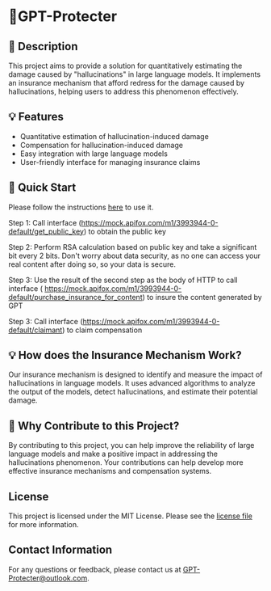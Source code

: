 # 🌟GPT-Protecter 
  
## 🌟 Description  
  
This project aims to provide a solution for quantitatively estimating the damage caused by "hallucinations" in large language models. It implements an insurance mechanism that afford redress for the damage caused by hallucinations, helping users to address this phenomenon effectively.  
  
## 💡 Features  
  
* Quantitative estimation of hallucination-induced damage  
* Compensation for hallucination-induced damage  
* Easy integration with large language models  
* User-friendly interface for managing insurance claims  
  
## 🚀 Quick Start  
  
Please follow the instructions [here](https://apifox.com/apidoc/shared-70320c4e-516d-4e36-9e72-a9f0d0b1cbd3) to use it.  

Step 1: Call interface (https://mock.apifox.com/m1/3993944-0-default/get_public_key) to obtain the public key

Step 2: Perform RSA calculation based on public key and take a significant bit every 2 bits. Don't worry about data security, as no one can access your real content after doing so, so your data is secure.

Step 3: Use the result of the second step as the body of HTTP to call interface (
https://mock.apifox.com/m1/3993944-0-default/purchase_insurance_for_content) to insure the content generated by GPT

Step 3: Call interface (https://mock.apifox.com/m1/3993944-0-default/claimant) to claim compensation

## 💡 How does the Insurance Mechanism Work?
Our insurance mechanism is designed to identify and measure the impact of hallucinations in language models. It uses advanced algorithms to analyze the output of the models, detect hallucinations, and estimate their potential damage.

## 🤝 Why Contribute to this Project?
By contributing to this project, you can help improve the reliability of large language models and make a positive impact in addressing the hallucinations phenomenon. Your contributions can help develop more effective insurance mechanisms and compensation systems.
  
## License  
  
This project is licensed under the MIT License. Please see the [license file](https://example.com/license) for more information.  
  
## Contact Information  
  
For any questions or feedback, please contact us at [GPT-Protecter@outlook.com](mailto:GPT-Protecter@outlook.com).
